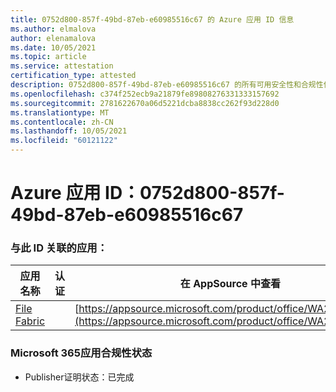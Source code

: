 ```yaml
---
title: 0752d800-857f-49bd-87eb-e60985516c67 的 Azure 应用 ID 信息
ms.author: elmalova
author: elenamalova
ms.date: 10/05/2021
ms.topic: article
ms.service: attestation
certification_type: attested
description: 0752d800-857f-49bd-87eb-e60985516c67 的所有可用安全性和合规性信息。
ms.openlocfilehash: c374f252ecb9a21879fe89808276331333157692
ms.sourcegitcommit: 2781622670a06d5221dcba8838cc262f93d228d0
ms.translationtype: MT
ms.contentlocale: zh-CN
ms.lasthandoff: 10/05/2021
ms.locfileid: "60121122"
---
```

# <a name="azure-app-id-0752d800-857f-49bd-87eb-e60985516c67"></a>Azure 应用 ID：0752d800-857f-49bd-87eb-e60985516c67


### <a name="apps-associated-with-this-id"></a>与此 ID 关联的应用：
| **应用名称** | **认证** | **在 AppSource 中查看** |
|--------------|---------------|-----------------------|
| [File Fabric](https://docs.microsoft.com/microsoft-365-app-certification/forward/WA200003017) |  | [https://appsource.microsoft.com/product/office/WA200003017](https://appsource.microsoft.com/product/office/WA200003017) |

### <a name="microsoft-365-app-compliance-status"></a>Microsoft 365应用合规性状态
- Publisher证明状态：已完成
